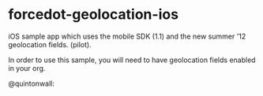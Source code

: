 forcedot-geolocation-ios
========================

iOS sample app which uses the mobile SDK (1.1) and the new summer '12 geolocation fields. (pilot).

In order to use this sample, you will need to have geolocation fields enabled in your org.

@quintonwall: